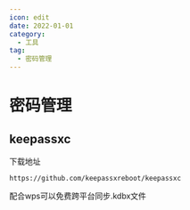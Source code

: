 ```yaml
---
icon: edit
date: 2022-01-01
category:
  - 工具
tag:
  - 密码管理
---
```


# 密码管理

## keepassxc

下载地址
```
https://github.com/keepassxreboot/keepassxc
```
配合wps可以免费跨平台同步.kdbx文件